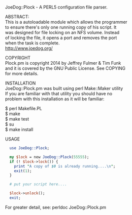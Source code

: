 JoeDog::Plock - A PERL5 configuration file parser.  

ABSTRACT:  
This is a autoloadable module which allows the programmer  
to ensure there's only one running copy of his script. It  
was designed for file locking on an NFS volume. Instead  
of locking the file, it opens a port and removes the port  
when the task is complete.  
http://www.joedog.org/  

COPYRIGHT  
Plock.pm is copyright 2014 by Jeffrey Fulmer & Tim Funk  
and it is covered by the GNU Public License. See COPYING  
for more details.  

INSTALLATION  
JoeDog::Plock.pm was built using perl Make::Maker utility  
If you are familiar with  that  utility you should have no  
problem with this installation as it will be familiar:  

  $ perl Makefile.PL  
  $ make  
  $ make test  
  $ su  
  $ make install  

USAGE  
```perl
  use JoeDog::Plock;  

  my $lock = new JoeDog::Plock(55555);  
  if (! $lock->lock()) {  
    print "A copy of $0 is already running....\n";  
    exit(1);  
  }  

  # put your script here....  

  $lock->unlock();  
  exit;  
```
For greater detail, see: perldoc JoeDog::Plock.pm  

